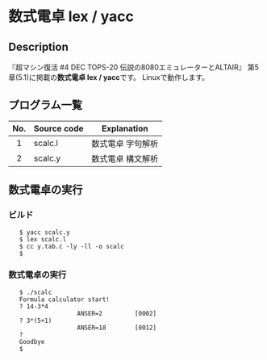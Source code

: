 # 数式電卓 lex / yacc

## Description

『超マシン復活 #4 DEC TOPS-20 伝説の8080エミュレーターとALTAIR』
第5章(5.1)に掲載の**数式電卓 lex / yacc**です。
Linuxで動作します。

## プログラム一覧

| No. | Source code | Explanation                            |
|:---:| ----------- | -------------------------------------- |
|  1  | scalc.l     | 数式電卓 字句解析                      |
|  2  | scalc.y     | 数式電卓 構文解析                      |


## 数式電卓の実行

### ビルド

```
   $ yacc scalc.y
   $ lex scalc.l
   $ cc y.tab.c -ly -ll -o scalc
   $
```

### 数式電卓の実行

```
   $ ./scalc
   Formula calculator start!
   ? 14-3*4
                   ANSER=2         [0002]
   ? 3*(5+1)
                   ANSER=18        [0012]
   ?
   Goodbye
   $
```

